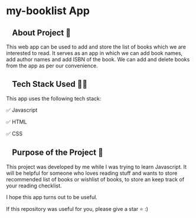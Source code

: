 # my-booklist App

<h2><a id="user-content-about-project-" class="anchor" aria-hidden="true" href="#about-project-"><svg class="octicon octicon-link" viewBox="0 0 16 16" version="1.1" width="16" height="16" aria-hidden="true"></svg></a>About Project <g-emoji class="g-emoji" alias="memo" fallback-src="https://github.githubassets.com/images/icons/emoji/unicode/1f4dd.png">📝</g-emoji></h2>
<p>
  This web app can be used to add and store the list of books which we are interested to read. It serves as an app in which we can add book names, add author names and add ISBN of the book. We can add and delete books from the app as per our convenience.
</p>

<h2><a id="user-content-tech-stack-used-" class="anchor" aria-hidden="true" href="#tech-stack-used-"><svg class="octicon octicon-link" viewBox="0 0 16 16" version="1.1" width="16" height="16" aria-hidden="true"></svg></a>Tech Stack Used <g-emoji class="g-emoji" alias="man_technologist" fallback-src="https://github.githubassets.com/images/icons/emoji/unicode/1f468-1f4bb.png">👨‍💻</g-emoji></h2>
<p>This app uses the following tech stack:</p>
<p><g-emoji class="g-emoji" alias="white_check_mark" fallback-src="https://github.githubassets.com/images/icons/emoji/unicode/2705.png">✅</g-emoji> Javascript</p>
<p><g-emoji class="g-emoji" alias="white_check_mark" fallback-src="https://github.githubassets.com/images/icons/emoji/unicode/2705.png">✅</g-emoji> HTML</p>
<p><g-emoji class="g-emoji" alias="white_check_mark" fallback-src="https://github.githubassets.com/images/icons/emoji/unicode/2705.png">✅</g-emoji> CSS</p>

<h2><a id="user-content-purpose-of-the-project-" class="anchor" aria-hidden="true" href="#purpose-of-the-project-"><svg class="octicon octicon-link" viewBox="0 0 16 16" version="1.1" width="16" height="16" aria-hidden="true"></svg></a>Purpose of the Project <g-emoji class="g-emoji" alias="dart" fallback-src="https://github.githubassets.com/images/icons/emoji/unicode/1f3af.png">🎯</g-emoji></h2>
<p>This project was developed by me while I was trying to learn Javascript.
It will be helpful for someone who loves reading stuff and wants to store recommended list of books or wishlist of books, to store an keep track of your reading checklist.</p>
<p>I hope this app turns out to be useful.</p>
<p>If this repository was useful for you, please give a star <g-emoji class="g-emoji" alias="star" fallback-src="https://github.githubassets.com/images/icons/emoji/unicode/2b50.png">⭐</g-emoji> :)</p>
